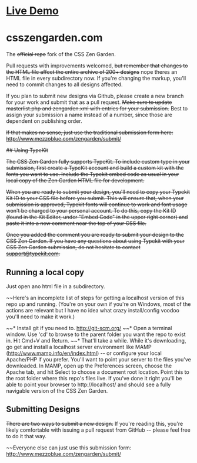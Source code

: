 # <a href="https://cvoadmin.github.io/css-zen-garden-mirror/">Live Demo</a>
# csszengarden.com

The ~~official repo~~ fork of the CSS Zen Garden.

Pull requests with improvements welcomed, ~~but remember that changes to the
HTML file affect the entire archive of 200+ designs~~ nope theres an HTML file in every subdirectory now.
If you're changing the markup, you'll need to commit changes to all designs affected.

If you plan to submit new designs via Github, please create a new branch for
your work and submit that as a pull request. ~~Make sure to update
masterlist.php and zengarden.xml with entries for your submission.~~ Best to
assign your submission a name instead of a number, since those are dependent
on publishing order.

~~If that makes no sense, just use the traditional submission form here: 
http://www.mezzoblue.com/zengarden/submit/~~


~~## Using TypeKit~~

~~The CSS Zen Garden fully supports TypeKit. To include custom type in your
submission, first create a TypeKit account and build a custom kit with the
fonts you want to use. Include the Typekit embed code as usual in your local
copy of the Zen Garden HTML file for development.~~

~~When you are ready to submit your design, you'll need to copy your Typekit
Kit ID to your CSS file before you submit. This will ensure that, when your
submission is approved, Typekit fonts will continue to work and font usage
won't be charged to your personal account. To do this, copy the Kit ID (found
in the Kit Editor, under "Embed Code" in the upper right corner) and paste it
into a new comment near the top of your CSS file.~~

~~Once you added the comment you are ready to submit your design to the CSS Zen
Garden. If you have any questions about using Typekit with your CSS Zen Garden
submission, do not hesitate to contact support@typekit.com.~~

## Running a local copy

Just open ano html file in a subdirectory.

~~Here's an incomplete list of steps for getting a localhost version of this
repo up and running. (You're on your own if you're on Windows, most of the
actions are relevant but I have no idea what crazy install/config voodoo
you'll need to make it work.)

~~* Install git if you need to. http://git-scm.org/
~~* Open a terminal window. Use 'cd' to browse to the parent folder you want the 
  repo to exist in. Hit Cmd+V and Return.
~~* That'll take a while. While it's downloading, go get and install a localhost 
  server environment like MAMP (http://www.mamp.info/en/index.html) -- or 
  configure your local Apache/PHP if you prefer.
You'll want to point your server to the files you've downloaded. In MAMP, 
  open up the Preferences screen, choose the Apache tab, and hit Select to 
  choose a document root location. Point this to the root folder where this
  repo's files live. If you've done it right you'll be able to point your 
  browser to http://localhost/ and should see a fully navigable version of the
  CSS Zen Garden.

## Submitting Designs

~~There are two ways to submit a new design.~~ If you're reading this, you're
likely comfortable with issuing a pull request from GitHub -- please feel free
to do it that way. 

~~Everyone else can just use this submission form: 
http://www.mezzoblue.com/zengarden/submit/
